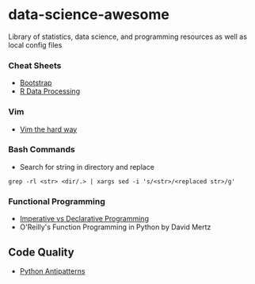 # data-science-awesome
Library of statistics, data science, and programming resources as well as local config files

### Cheat Sheets
 - [Bootstrap](https://hackerthemes.com/bootstrap-cheatsheet/)
 - [R Data Processing](https://rstudio.com/wp-content/uploads/2015/02/data-wrangling-cheatsheet.pdf)

### Vim
  - [Vim the hard way](https://learnvimscriptthehardway.stevelosh.com/)

###  Bash Commands
  - Search for string in directory and replace
  ``` console
  grep -rl <str> <dir/.> | xargs sed -i 's/<str>/<replaced str>/g' 
  ```
### Functional Programming
  - [Imperative vs Declarative Programming](https://ui.dev/imperative-vs-declarative-programming/)
  - O'Reilly's Function Programming in Python by David Mertz
  
## Code Quality
  - [Python Antipatterns](https://docs.quantifiedcode.com/python-anti-patterns/)
